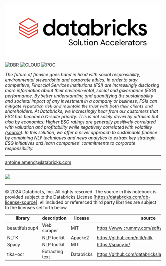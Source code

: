 <img src=https://raw.githubusercontent.com/databricks-industry-solutions/.github/main/profile/solacc_logo.png width="600px">

[![DBR](https://img.shields.io/badge/DBR-14.3ML-red?logo=databricks&style=for-the-badge)](https://docs.databricks.com/release-notes/runtime/14.3ml.html)
[![CLOUD](https://img.shields.io/badge/CLOUD-ALL-blue?style=for-the-badge)](https://databricks.com/try-databricks)
[![POC](https://img.shields.io/badge/POC-5_days-green?style=for-the-badge)](https://databricks.com/try-databricks)

*The future of finance goes hand in hand with social responsibility, environmental stewardship and corporate ethics. 
In order to stay competitive, Financial Services Institutions (FSI)  are increasingly  disclosing more information 
about their environmental, social and governance (ESG) performance. By better understanding and quantifying the 
sustainability and societal impact of any investment in a company or business, FSIs can mitigate reputation risk and 
maintain the trust with both their clients and shareholders. At Databricks, we increasingly hear from our customers 
that ESG has become a C-suite priority. This is not solely driven by altruism but also by economics: 
Higher ESG ratings are generally positively correlated with valuation and profitability while negatively correlated with 
volatility ([source](https://corpgov.law.harvard.edu/2020/01/14/esg-matters/)). 
In this solution, we offer a novel approach to sustainable finance by combining NLP techniques and news analytics to 
extract key strategic ESG initiatives and learn companies' commitments to corporate responsibility.*

___
<antoine.amend@databricks.com>

___

<img src='https://raw.githubusercontent.com/databricks-industry-solutions/esg-scoring/main/images/reference_architecture.png' width=800>

___

&copy; 2024 Databricks, Inc. All rights reserved. The source in this notebook is provided subject to the Databricks License [https://databricks.com/db-license-source].  All included or referenced third party libraries are subject to the licenses set forth below.

| library                                | description             | license    | source                                              |
|----------------------------------------|-------------------------|------------|-----------------------------------------------------|
| beautifulsoup4                         | Web scraper             | MIT        | https://www.crummy.com/software/BeautifulSoup       |
| NLTK                                   | NLP toolkit             | Apache2    | https://github.com/nltk/nltk                        |
| Spacy                                  | NLP toolkit             | MIT        | https://spacy.io/                                   |
| tika-ocr                               | Extracting text         | Databricks | https://github.com/databrickslabs/tika-ocr          |

